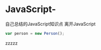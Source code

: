# JavaScript-
自己总结的JavaScript知识点
离开JavaScript
```javascript
var person = new Person();
```
</div>zzzzz<div>
